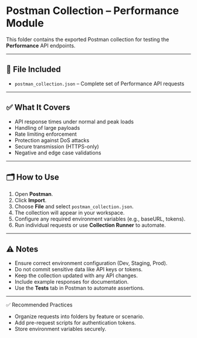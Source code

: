 # Postman Collection – Performance Module

This folder contains the exported Postman collection for testing the **Performance** API endpoints.

---

## 📌 File Included
- `postman_collection.json` – Complete set of Performance API requests

---

## ✅ What It Covers
- API response times under normal and peak loads
- Handling of large payloads
- Rate limiting enforcement
- Protection against DoS attacks
- Secure transmission (HTTPS-only)
- Negative and edge case validations

---

## 🗂️ How to Use
1. Open **Postman**.
2. Click **Import**.
3. Choose **File** and select `postman_collection.json`.
4. The collection will appear in your workspace.
5. Configure any required environment variables (e.g., baseURL, tokens).
6. Run individual requests or use **Collection Runner** to automate.

---

## ⚠️ Notes
- Ensure correct environment configuration (Dev, Staging, Prod).
- Do not commit sensitive data like API keys or tokens.
- Keep the collection updated with any API changes.
- Include example responses for documentation.
- Use the **Tests** tab in Postman to automate assertions.

---

✅ Recommended Practices
- Organize requests into folders by feature or scenario.
- Add pre-request scripts for authentication tokens.
- Store environment variables securely.